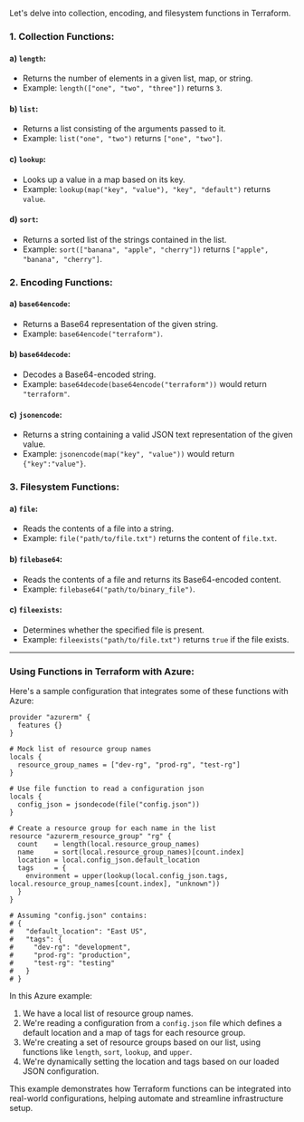 Let's delve into collection, encoding, and filesystem functions in Terraform.

### 1. Collection Functions:

#### a) `length`:
- Returns the number of elements in a given list, map, or string.
- Example: `length(["one", "two", "three"])` returns `3`.

#### b) `list`:
- Returns a list consisting of the arguments passed to it.
- Example: `list("one", "two")` returns `["one", "two"]`.

#### c) `lookup`:
- Looks up a value in a map based on its key.
- Example: `lookup(map("key", "value"), "key", "default")` returns `value`.

#### d) `sort`:
- Returns a sorted list of the strings contained in the list.
- Example: `sort(["banana", "apple", "cherry"])` returns `["apple", "banana", "cherry"]`.

### 2. Encoding Functions:

#### a) `base64encode`:
- Returns a Base64 representation of the given string.
- Example: `base64encode("terraform")`.

#### b) `base64decode`:
- Decodes a Base64-encoded string.
- Example: `base64decode(base64encode("terraform"))` would return `"terraform"`.

#### c) `jsonencode`:
- Returns a string containing a valid JSON text representation of the given value.
- Example: `jsonencode(map("key", "value"))` would return `{"key":"value"}`.

### 3. Filesystem Functions:

#### a) `file`:
- Reads the contents of a file into a string.
- Example: `file("path/to/file.txt")` returns the content of `file.txt`.

#### b) `filebase64`:
- Reads the contents of a file and returns its Base64-encoded content.
- Example: `filebase64("path/to/binary_file")`.

#### c) `fileexists`:
- Determines whether the specified file is present.
- Example: `fileexists("path/to/file.txt")` returns `true` if the file exists.

---

### Using Functions in Terraform with Azure:

Here's a sample configuration that integrates some of these functions with Azure:

```hcl
provider "azurerm" {
  features {}
}

# Mock list of resource group names
locals {
  resource_group_names = ["dev-rg", "prod-rg", "test-rg"]
}

# Use file function to read a configuration json
locals {
  config_json = jsondecode(file("config.json"))
}

# Create a resource group for each name in the list
resource "azurerm_resource_group" "rg" {
  count    = length(local.resource_group_names)
  name     = sort(local.resource_group_names)[count.index]
  location = local.config_json.default_location
  tags     = {
    environment = upper(lookup(local.config_json.tags, local.resource_group_names[count.index], "unknown"))
  }
}

# Assuming "config.json" contains:
# {
#   "default_location": "East US",
#   "tags": {
#     "dev-rg": "development",
#     "prod-rg": "production",
#     "test-rg": "testing"
#   }
# }
```

In this Azure example:
1. We have a local list of resource group names.
2. We're reading a configuration from a `config.json` file which defines a default location and a map of tags for each resource group.
3. We're creating a set of resource groups based on our list, using functions like `length`, `sort`, `lookup`, and `upper`.
4. We're dynamically setting the location and tags based on our loaded JSON configuration.

This example demonstrates how Terraform functions can be integrated into real-world configurations, helping automate and streamline infrastructure setup.